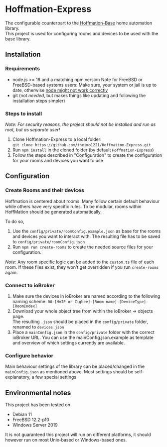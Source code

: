 # Hoffmation-Express
The configurable counterpart to the [Hoffmation-Base](https://github.com/theimo1221/Hoffmation-Base) home automation library.  
This project is used for configuring rooms and devices to be used with the base library.

## Installation
### Requirements
- node.js >= 16 and a matching npm version
  Note for FreeBSD or FreeBSD-based systems users: Make sure, your system or jail is up to date, otherwise [node might not work correctly](https://github.com/nodejs/node/issues/40467#issuecomment-946902776)
- git (not *needed*, but makes things like updating and following the installation steps simpler)

### Steps to install
*Note: For security reasons, the project should not be installed and run as root, but as separate user!*

1. Clone Hoffmation-Express to a local folder:  
   `git clone https://github.com/theimo1221/Hoffmation-Express.git`
2. Run `npm install` in the cloned folder (by default `Hoffmation-Express`)
3. Follow the steps described in "Configuration" to create the configuration for your rooms and devices you want to use 

## Configuration
### Create Rooms and their devices
Hoffmation is centered about rooms. 
Many follow certain default behaviour while others have very specific rules.
To be modular, rooms within HoffMation should be generated automatically.

To do so, 
1. Use the `config/private/roomConfig.example.json` as base for the rooms and devices you want to interact with.
   The resulting file has to be saved to `config/private/roomConfig.json`
2. Run `npm run create-rooms` to create the needed source files for your configuration.

*Note*: Any room specific logic can be added to the `custom.ts` file of each room. 
If these files exist, they won't get overridden if you run `create-rooms` again.

### Connect to ioBroker
1. Make sure the devices in ioBroker are named according to the following naming scheme:
   `00-[HmIP or Zigbee]-[Room name]-[DeviceType]-[RoomIndex]`
2. Download your whole object tree from within the ioBroker -> objects page.  
   The resulting `.json` should be placed in the `config/private` folder, renamed to `devices.json`
3. Place a `mainConfig.json` in the `config/private` folder with the correct ioBroker URL.
   You can use the mainConfig.json.example as template and overview of which settings currently are available.

### Configure behavior
Main behaviour settings of the library can be placed/changed in the `mainConfig.json` as mentioned above. Most settings should be self-explanatory, a few special settings

## Environmental notes
This project has been tested on
- Debian 11
- FreeBSD 12.2-p10
- Windows Server 2019

It is not guaranteed this project will run on different platforms, it should however run on most Unix-based or Windows-based ones.